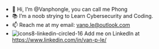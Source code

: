 - 👋 Hi, I’m @Vanphongle, you can call me Phong
- 📚 I’m a noob strying to Learn Cybersecurity and Coding.
- 📫 Reach me at my email: vanp.le@outlook.com
- ![icons8-linkedin-circled-16](https://user-images.githubusercontent.com/105464424/181870488-1d505805-3a8c-4c24-b09b-b5f4ad4faf8c.png) Add me on LinkedIn at https://www.linkedin.com/in/van-p-le/

<!---
Vanphongle/Vanphongle is a ✨ special ✨ repository because its `README.md` (this file) appears on your GitHub profile.
You can click the Preview link to take a look at your changes.
--->
